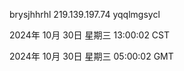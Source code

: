 brysjhhrhl 219.139.197.74 yqqlmgsycl

2024年 10月 30日 星期三 13:00:02 CST

2024年 10月 30日 星期三 05:00:02 GMT
